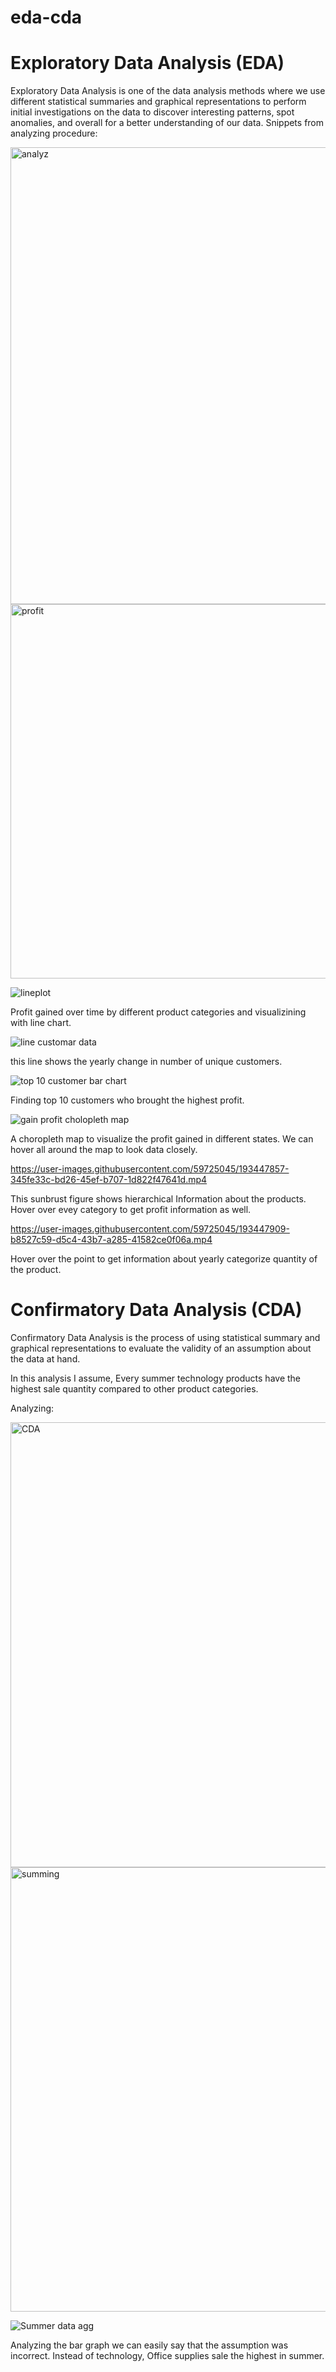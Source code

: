 # eda-cda
# Exploratory Data Analysis (EDA)
Exploratory Data Analysis is one of the data analysis methods where we use different statistical summaries and graphical representations to perform initial 
investigations on the data to discover interesting patterns, spot anomalies, and overall for a better understanding of our data. Snippets from analyzing procedure:

<img width="731" alt="analyz" src="https://user-images.githubusercontent.com/59725045/193448578-037ab133-387d-425c-b54c-18c0fef834ca.png">

<img width="599" alt="profit" src="https://user-images.githubusercontent.com/59725045/193448579-8c15bd87-6a2c-419c-92a1-83ac97bc19d0.png">


![lineplot](https://user-images.githubusercontent.com/59725045/193447655-95c0be0b-beeb-4a5a-bc11-1684709b53e7.png)

Profit gained over time by different product categories and visualizining with line chart.

![line customar data](https://user-images.githubusercontent.com/59725045/193447671-324c00e4-2497-401c-8e69-a8fbed822778.png)

this line shows the yearly change in number of unique customers.

![top 10 customer bar chart](https://user-images.githubusercontent.com/59725045/193447738-d7604a31-191e-456c-9f33-591d931ce93e.png)

Finding top 10 customers who brought the highest profit.

![gain profit cholopleth map](https://user-images.githubusercontent.com/59725045/193447779-45e787d0-6f08-40b0-b914-655ec447d77a.png)

A choropleth map to visualize the profit gained in different states. We can hover all around the map to look data closely.

https://user-images.githubusercontent.com/59725045/193447857-345fe33c-bd26-45ef-b707-1d822f47641d.mp4

This sunbrust figure shows hierarchical Information about the products. Hover over evey category to get profit information as well.

https://user-images.githubusercontent.com/59725045/193447909-b8527c59-d5c4-43b7-a285-41582ce0f06a.mp4

Hover over the point to get information about yearly categorize quantity of the product.

# Confirmatory Data Analysis (CDA)
Confirmatory Data Analysis is the process of using statistical summary and graphical representations to evaluate the validity of an assumption about the data at hand.

In this analysis I assume, Every summer technology products have the highest sale quantity compared to other product categories.

Analyzing:

<img width="712" alt="CDA" src="https://user-images.githubusercontent.com/59725045/193448270-04453020-9071-481d-94de-03cbcbfb1b54.png">
<img width="711" alt="summing" src="https://user-images.githubusercontent.com/59725045/193448280-ac3a7c1f-dfd9-4ef9-974c-b646f64dfd45.png">

![Summer data agg](https://user-images.githubusercontent.com/59725045/193448480-96187983-d231-4426-83d8-0eecdb7bce6b.png)

Analyzing the bar graph we can easily say that the assumption was incorrect. Instead of technology, Office supplies sale the highest in summer.
